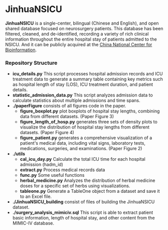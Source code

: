 # JinhuaNSICU
**JinhuaNSICU**  is a single-center, bilingual (Chinese and English), and open shared database focused on neurosurgery patients. This database has been filtered, cleaned, and de-identified, recording a variety of rich clinical information throughout the entire hospital stay of patients admitted to the NSICU. And it can be publicly acquired at the [China National Center for Bioinformation](https://ngdc.cncb.ac.cn/omix/release/OMIX011033).


### Repository Structure

- **icu_details.py**
    This script processes hospital admission records and ICU treatment data to generate a summary table containing key metrics such as hospital length of stay (LOS), ICU treatment duration, and patient details.
- **statistic_admission_data.py**
    This script analyzes admission data to calculate statistics about multiple admissions and time spans.
- **./paperFigure**
	consists of all figures code in the paper.
	- **figure_boxplot.py**
		plot boxplots of hospital stay lengths, combining data from different datasets. (Paper Figure 3)
	- **figure_length_of_hosp.py**
		generates three sets of density plots to visualize the distribution of hospital stay lengths from different datasets. (Paper Figure 4)
	- **figure_patient.py**
		generates a comprehensive visualization of a patient's medical data, including vital signs, laboratory tests, medications, surgeries, and examinations. (Paper Figure 2)
- **./utils**
	- **cal_icu_day.py**
		Calculate the total ICU time for each hospital admission (hadm_id)
	- **extract.py**
		Process medical records data
	- **func.py**
		Some useful functions
    - **herbal_medicine.py**
		Analyzes the distribution of herbal medicine doses for a specific set of herbs using visualizations.
    - **tableone.py**
		Generate a TableOne object from a dataset and save it to an Excel file.
- **./JinhuaNSICU_building**
	consist of files of building the JinhuaNSICU dataset.
- **./surgery_analysis_mimiciv.sql**
	This script is able to extract patient basic information, length of hospital stay, and other content from the MIMIC-IV database.
